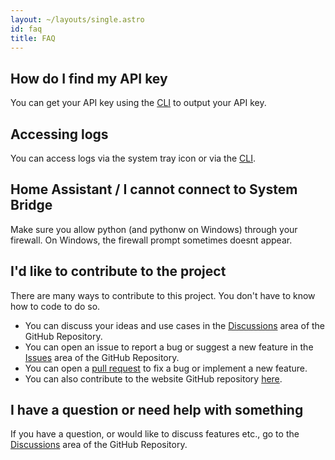```yaml
---
layout: ~/layouts/single.astro
id: faq
title: FAQ
---
```


## How do I find my API key

You can get your API key using the [CLI](/docs/cli) to output your API key.

## Accessing logs

You can access logs via the system tray icon or via the [CLI](/docs/cli).

## Home Assistant / I cannot connect to System Bridge

Make sure you allow python (and pythonw on Windows) through your firewall. On Windows, the firewall prompt sometimes doesnt appear.

## I'd like to contribute to the project

There are many ways to contribute to this project. You don't have to
know how to code to do so.

- You can discuss your ideas and use cases in the
 [Discussions](https://github.com/timmo001/system-bridge/discussions)
 area of the GitHub Repository.
- You can open an issue to report a bug or suggest a new feature
 in the [Issues](https://github.com/timmo001/system-bridge/issues)
 area of the GitHub Repository.
- You can open a
 [pull request](https://github.com/timmo001/system-bridge/pulls)
 to fix a bug or implement a new feature.
- You can also contribute to the website GitHub repository
 [here](https://github.com/timmo001/system-bridge-website).

## I have a question or need help with something

If you have a question, or would like to discuss features etc., go to
the [Discussions](https://github.com/timmo001/system-bridge/discussions)
area of the GitHub Repository.
